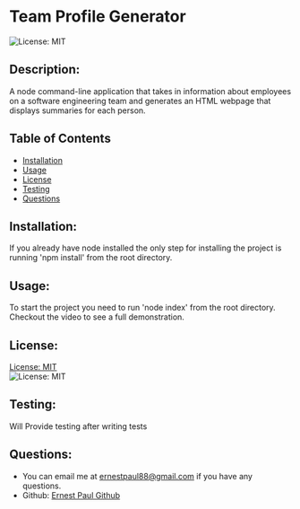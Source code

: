 # Team Profile Generator
  
  ![License: MIT](https://img.shields.io/badge/license-MIT-blue)
  
  ## Description:
  A node command-line application that takes in information about employees on a software engineering team and generates an HTML webpage that displays summaries for each person.
 
  ## Table of Contents
  - [Installation](#installation)
  - [Usage](#usage)
  - [License](#license)
  - [Testing](#testing)
  - [Questions](#questions)
  
  ## Installation:
  If you already have node installed the only step for installing the project is running 'npm install' from the root directory.
  
  ## Usage:
  To start the project you need to run 'node index' from the root directory. Checkout the video to see a full demonstration.
  
  ## License:
  [License: MIT](https://choosealicense.com/licenses/mit/)  
    ![License: MIT](https://img.shields.io/badge/license-MIT-blue)
  
  
  
  ## Testing:
  Will Provide testing after writing tests
  
  ## Questions:
  - You can email me at ernestpaul88@gmail.com if you have any questions.
  - Github: [Ernest Paul Github](https://github.com/ernestpaul88)

